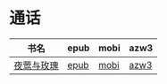 # 通话

| 书名 | epub | mobi | azw3 |
| --- | --- | --- | --- |
| [夜莺与玫瑰](http://ct.dalanmei.com/f/31084289-582969219-0335e1) | [epub](http://ct.dalanmei.com/f/31084289-582969219-0335e1) | [mobi](http://ct.dalanmei.com/f/31084289-582938607-bba697) | [azw3](http://ct.dalanmei.com/f/31084289-582968164-1a4164) |

